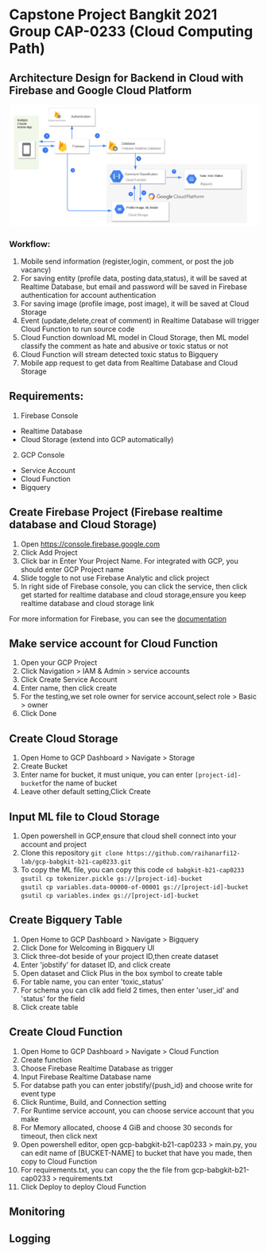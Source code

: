 # Capstone Project Bangkit 2021 Group CAP-0233 (Cloud Computing Path)
## Architecture Design for Backend in Cloud with Firebase and Google Cloud Platform
![alt txt](https://github.com/raihanarfi12-lab/gcp-babgkit-b21-cap0233/blob/main/architecture.png)
### Workflow:
1. Mobile send information (register,login, comment, or post the job vacancy)
2. For saving entity (profile data, posting data,status), it will be saved at Realtime Database, but email and password will be saved in Firebase authentication for account authentication 
3. For saving image (profile image, post image), it will be saved at Cloud Storage
4. Event (update,delete,creat of comment) in Realtime Database will trigger Cloud Function to run source code
5. Cloud Function download ML model in Cloud Storage, then ML model classify the comment as hate and abusive or toxic status or not
6. Cloud Function will stream detected toxic status to Bigquery 
7. Mobile app request to get data from Realtime Database and Cloud Storage

## Requirements:
1. Firebase Console
- Realtime Database
- Cloud Storage (extend into GCP automatically)
2. GCP Console
- Service Account
- Cloud Function
- Bigquery

## Create Firebase Project (Firebase realtime database and Cloud Storage)
1. Open https://console.firebase.google.com
2. Click Add Project
3. Click bar in Enter Your Project Name. For integrated with GCP, you should enter GCP Project name
4. Slide toggle to not use Firebase Analytic and click project
5. In right side of Firebase console, you can click the service, then click get started for realtime database and cloud storage,ensure you keep realtime database and cloud storage link

For more information for Firebase, you can see the [documentation](https://firebase.google.com/docs)

## Make service account for Cloud Function
1. Open your GCP Project
2. Click Navigation > IAM & Admin > service accounts
3. Click Create Service Account
4. Enter name, then click create
5. For the testing,we set role owner for service account,select role > Basic > owner
6. Click Done

## Create Cloud Storage
1. Open Home to GCP Dashboard > Navigate > Storage
2. Create Bucket
3. Enter name for bucket, it must unique, you can enter `[project-id]-bucket`for the name of bucket
4. Leave other default setting,Click Create

## Input ML file to Cloud Storage
1. Open powershell in GCP,ensure that cloud shell connect into your account and project
2. Clone this repository `git clone https://github.com/raihanarfi12-lab/gcp-babgkit-b21-cap0233.git`
3. To copy the ML file, you can copy this code
`cd babgkit-b21-cap0233`\
`gsutil cp tokenizer.pickle gs://[project-id]-bucket`\
`gsutil cp variables.data-00000-of-00001 gs://[project-id]-bucket`\
`gsutil cp variables.index gs://[project-id]-bucket`

## Create Bigquery Table
1. Open Home to GCP Dashboard > Navigate > Bigquery
2. Click Done for Welcoming in Bigquery UI
3. Click three-dot beside of your project ID,then create dataset
4. Enter 'jobstify' for dataset ID, and click create
5. Open dataset and Click Plus in the box symbol to create table
6. For table name, you can enter 'toxic_status'
7. For schema you can clik add field 2 times, then enter 'user_id' and 'status' for the field
8. Click create table 

## Create Cloud Function
1. Open Home to GCP Dashboard > Navigate > Cloud Function
2. Create function
3. Choose Firebase Realtime Database as trigger
4. Input Firebase Realtime Database name
5. For databse path you can enter jobstify/{push_id} and choose write for event type
6. Click Runtime, Build, and Connection setting
7. For Runtime service account, you can choose service account that you make
8. For Memory allocated, choose 4 GiB and choose 30 seconds for timeout, then click next
9. Open powershell editor, open gcp-babgkit-b21-cap0233 > main.py, you can edit name of [BUCKET-NAME] to bucket that have you made, then copy to Cloud Function
10. For requirements.txt, you can copy the the file from gcp-babgkit-b21-cap0233 > requirements.txt
11. Click Deploy to deploy Cloud Function

## Monitoring
## Logging

